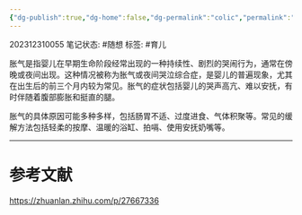 ```yaml
---
{"dg-publish":true,"dg-home":false,"dg-permalink":"colic","permalink":"/colic/","dgPassFrontmatter":true}
---
```


202312310055
笔记状态: #随想
标签: #育儿

胀气是指婴儿在早期生命阶段经常出现的一种持续性、剧烈的哭闹行为，通常在傍晚或夜间出现。这种情况被称为胀气或夜间哭泣综合症，是婴儿的普遍现象，尤其在出生后的前三个月内较为常见。胀气的症状包括婴儿的哭声高亢、难以安抚，有时伴随着腹部膨胀和挺直的腿。

胀气的具体原因可能多种多样，包括肠胃不适、过度进食、气体积聚等。常见的缓解方法包括轻柔的按摩、温暖的浴缸、拍嗝、使用安抚奶嘴等。

---
# 参考文献

https://zhuanlan.zhihu.com/p/27667336